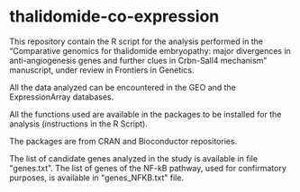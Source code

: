 # thalidomide-co-expression

This repository contain the R script for the analysis performed in the “Comparative genomics for thalidomide embryopathy: major divergences in anti-angiogenesis genes and further clues in Crbn-Sall4 mechanism” manuscript, under review in Frontiers in Genetics.

All the data analyzed can be encountered in the GEO and the ExpressionArray databases.

All the functions used are available in the packages to be installed for the analysis (instructions in the R Script).

The packages are from CRAN and Bioconductor repositories.

The list of candidate genes analyzed in the study is available in file "genes.txt".
The list of genes of the NF-kB pathway, used for confirmatory purposes, is available in "genes_NFKB.txt" file.
